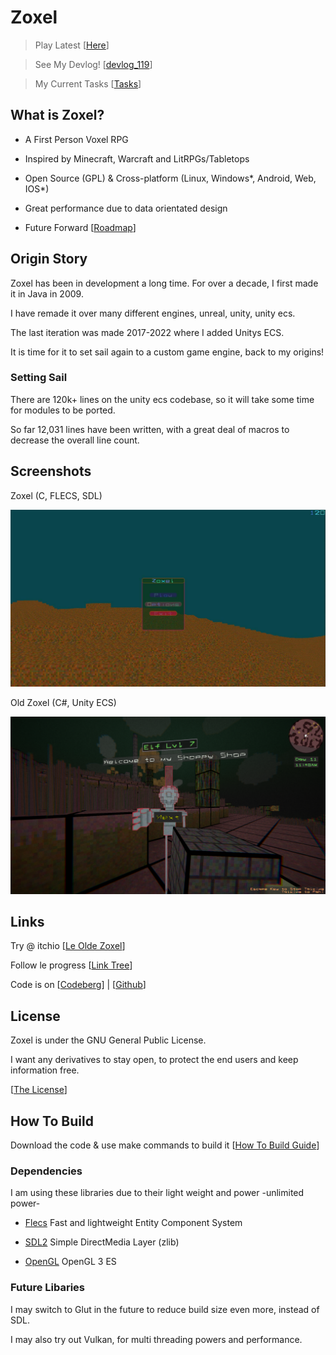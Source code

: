 # Zoxel

> Play Latest [[Here](https://deus369.github.io/zoxel/web/)]

> See My Devlog! [[devlog_119](https://www.youtube.com/watch?v=Yb5DiXVt1k0.mp4)]

> My Current Tasks [[Tasks](documents/todos/todo-main.md)]

## What is Zoxel?

- A First Person Voxel RPG

- Inspired by Minecraft, Warcraft and LitRPGs/Tabletops

- Open Source (GPL) & Cross-platform (Linux, Windows*, Android, Web, IOS*)

- Great performance due to data orientated design

- Future Forward [[Roadmap](documents/roadmap.md)]

## Origin Story

Zoxel has been in development a long time. For over a decade, I first made it in Java in 2009.

I have remade it over many different engines, unreal, unity, unity ecs.

The last iteration was made 2017-2022 where I added Unitys ECS.

It is time for it to set sail again to a custom game engine, back to my origins!

### Setting Sail

There are 120k+ lines on the unity ecs codebase, so it will take some time for modules to be ported.

So far 12,031 lines have been written, with a great deal of macros to decrease the overall line count.

## Screenshots

Zoxel (C, FLECS, SDL)

![Zoxel](/documents/screenshots/screenshot-67e5703e.jpg?raw=false "Zoxel")

Old Zoxel (C#, Unity ECS)

![Unity Zoxel](/documents/screenshots/KEyHna.png?raw=false "Old Zoxel")

## Links

Try @ itchio [[Le Olde Zoxel](https://deus0.itch.io/zoxel)]

Follow le progress [[Link Tree](https://linktr.ee/lorddeus)]

Code is on [[Codeberg](https://codeberg.org/deus/zoxel)] | [[Github](https://github.com/deus369/zoxel)]

## License

Zoxel is under the GNU General Public License.

I want any derivatives to stay open, to protect the end users and keep information free.

[[The License](license)]

## How To Build

Download the code & use make commands to build it [[How To Build Guide](documents/howtos/howto-build.md)]

### Dependencies

I am using these libraries due to their light weight and power -unlimited power-

- [Flecs](https://github.com/SanderMertens/flecs) Fast and lightweight Entity Component System

- [SDL2](https://www.libsdl.org/index.php) Simple DirectMedia Layer (zlib)

- [OpenGL](https://www.khronos.org/opengles/) OpenGL 3 ES

### Future Libaries

I may switch to Glut in the future to reduce build size even more, instead of SDL.

I may also try out Vulkan, for multi threading powers and performance.